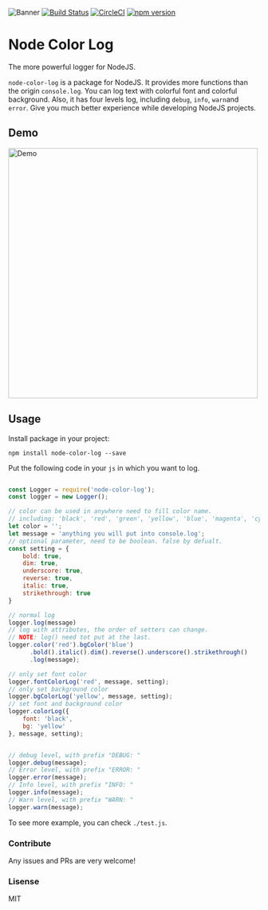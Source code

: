 ![Banner](https://raw.githubusercontent.com/tigercosmos/node-color-log/master/assets/banner.png)
[![Build Status](https://travis-ci.org/tigercosmos/node-color-log.svg?branch=master)](https://travis-ci.org/tigercosmos/node-color-log)
[![CircleCI](https://circleci.com/gh/tigercosmos/node-color-log/tree/master.svg?style=shield)](https://circleci.com/gh/tigercosmos/node-color-log/tree/master)
[![npm version](https://badge.fury.io/js/node-color-log.svg)](https://badge.fury.io/js/node-color-log)
# Node Color Log
The more powerful logger for NodeJS.

`node-color-log` is a package for NodeJS. It provides more functions than the origin `console.log`. You can log text with colorful font and colorful background. Also, it has four levels log, including `debug`, `info`, `warn`and `error`. Give you much better experience while developing NodeJS projects.

## Demo

<img alt="Demo" src="https://raw.githubusercontent.com/tigercosmos/node-color-log/master/assets/demo.JPG" width="500">

## Usage
Install package in your project:
```
npm install node-color-log --save
```

Put the following code in your `js` in which you want to log.
```javascript

const Logger = require('node-color-log');
const logger = new Logger();

// color can be used in anywhere need to fill color name.
// including: 'black', 'red', 'green', 'yellow', 'blue', 'magenta', 'cyan', 'white'
let color = '';
let message = 'anything you will put into console.log';
// optional parameter, need to be boolean. false by defualt.
const setting = {
    bold: true,
    dim: true,
    underscore: true,
    reverse: true,
    italic: true,
    strikethrough: true
}

// normal log
logger.log(message)
// log with attributes, the order of setters can change.
// NOTE: log() need tot put at the last.
logger.color('red').bgColor('blue')
      .bold().italic().dim().reverse().underscore().strikethrough()
      .log(message);

// only set font color
logger.fontColorLog('red', message, setting);
// only set background color
logger.bgColorLog('yellow', message, setting);
// set font and background color
logger.colorLog({
    font: 'black',
    bg: 'yellow'
}, message, setting);


// debug level, with prefix "DEBUG: "
logger.debug(message);
// Error level, with prefix "ERROR: "
logger.error(message);
// Info level, with prefix "INFO: "
logger.info(message);
// Warn level, with prefix "WARN: "
logger.warn(message);
```

To see more example, you can check `./test.js`.

### Contribute
Any issues and PRs are very welcome!

### Lisense
MIT
